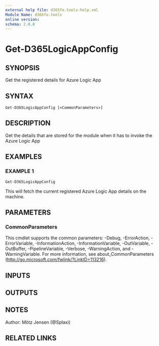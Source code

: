 ```yaml
---
external help file: d365fo.tools-help.xml
Module Name: d365fo.tools
online version:
schema: 2.0.0
---
```


# Get-D365LogicAppConfig

## SYNOPSIS
Get the registered details for Azure Logic App

## SYNTAX

```
Get-D365LogicAppConfig [<CommonParameters>]
```

## DESCRIPTION
Get the details that are stored for the module when
it has to invoke the Azure Logic App

## EXAMPLES

### EXAMPLE 1
```
Get-D365LogicAppConfig
```

This will fetch the current registered Azure Logic App details on the machine.

## PARAMETERS

### CommonParameters
This cmdlet supports the common parameters: -Debug, -ErrorAction, -ErrorVariable, -InformationAction, -InformationVariable, -OutVariable, -OutBuffer, -PipelineVariable, -Verbose, -WarningAction, and -WarningVariable.
For more information, see about_CommonParameters (http://go.microsoft.com/fwlink/?LinkID=113216).

## INPUTS

## OUTPUTS

## NOTES
Author: Mötz Jensen (@Splaxi)

## RELATED LINKS
